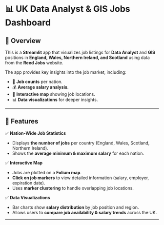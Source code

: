 # 📊 UK Data Analyst & GIS Jobs Dashboard

## 🌟 Overview
This is a **Streamlit** app that visualizes job listings for **Data Analyst** and **GIS** positions in **England, Wales, Northern Ireland, and Scotland** using data from the **Reed Jobs** website.

The app provides key insights into the job market, including:
- 📌 **Job counts** per nation.
- 💰 **Average salary analysis**.
- 📍 **Interactive map** showing job locations.
- 📊 **Data visualizations** for deeper insights.

---

## 🚀 Features
✅ **Nation-Wide Job Statistics**  
- Displays **the number of jobs** per country (England, Wales, Scotland, Northern Ireland).  
- Shows the **average minimum & maximum salary** for each nation.  

✅ **Interactive Map**  
- Jobs are plotted on a **Folium map**.  
- **Click on job markers** to view detailed information (salary, employer, expiration date).  
- Uses **marker clustering** to handle overlapping job locations.  

✅ **Data Visualizations**  
- Bar charts show **salary distribution** by job position and region.  
- Allows users to **compare job availability & salary trends** across the UK.  

---
